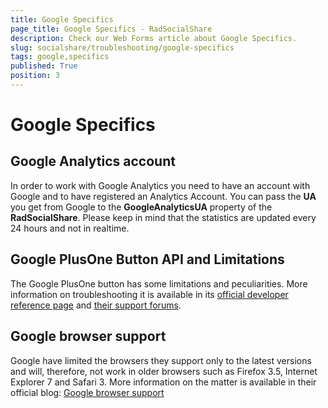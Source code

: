 ```yaml
---
title: Google Specifics
page_title: Google Specifics - RadSocialShare
description: Check our Web Forms article about Google Specifics.
slug: socialshare/troubleshooting/google-specifics
tags: google,specifics
published: True
position: 3
---
```


# Google Specifics



## Google Analytics account

In order to work with Google Analytics you need to have an account with Google and to have registered an Analytics Account. You can pass the **UA** you get from Google to the **GoogleAnalyticsUA** property of the **RadSocialShare**. Please keep in mind that the statistics are updated every 24 hours and not in realtime.

## Google PlusOne Button API and Limitations

The Google PlusOne button has some limitations and peculiarities. More information on troubleshooting it is available in its [official developer reference page](https://developers.google.com/+/plugins/+1button/) and [their support forums](http://www.google.com/support/forum/p/Webmasters/label?lid=1f91cc0e87a8ed93).

## Google browser support

Google have limited the browsers they support only to the latest versions and will, therefore, not work in older browsers such as Firefox 3.5, Internet Explorer 7 and Safari 3. More information on the matter is available in their official blog: [Google browser support](http://googleenterprise.blogspot.com/2011/06/our-plans-to-support-modern-browsers.html)
